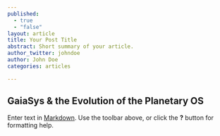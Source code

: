 ```yaml
---
published: 
  - true
  - "false"
layout: article
title: Your Post Title
abstract: Short summary of your article.
author_twitter: johndoe
author: John Doe
categories: articles

---
```


## GaiaSys & the Evolution of the Planetary OS

Enter text in [Markdown](http://daringfireball.net/projects/markdown/). Use the toolbar above, or click the **?** button for formatting help.
